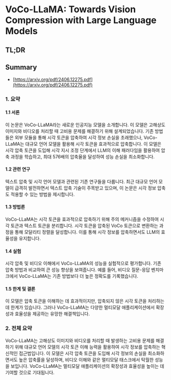 # VoCo-LLaMA: Towards Vision Compression with Large Language Models
## TL;DR
## Summary
- [https://arxiv.org/pdf/2406.12275.pdf](https://arxiv.org/pdf/2406.12275.pdf)

### 1. 요약

#### 1.1 서론
이 논문은 VoCo-LLaMA라는 새로운 인공지능 모델을 소개합니다. 이 모델은 고해상도 이미지와 비디오를 처리할 때 고비용 문제를 해결하기 위해 설계되었습니다. 기존 방법들은 외부 모듈을 통해 시각 토큰을 압축하여 시각 정보 손실을 초래했으나, VoCo-LLaMA는 대규모 언어 모델을 활용해 시각 토큰을 효과적으로 압축합니다. 이 모델은 시각 압축 토큰을 도입해 시각 지시 조정 단계에서 LLM의 이해 패러다임을 활용하여 압축 과정을 학습하고, 최대 576배의 압축율을 달성하여 성능 손실을 최소화합니다.

#### 1.2 관련 연구
텍스트 압축 및 시각 언어 모델과 관련된 기존 연구들을 다룹니다. 최근 대규모 언어 모델이 급격히 발전하면서 텍스트 압축 기술이 주목받고 있으며, 이 논문은 시각 정보 압축도 적용할 수 있는 방법을 제시합니다.

#### 1.3 방법론
VoCo-LLaMA는 시각 토큰을 효과적으로 압축하기 위해 주의 메커니즘을 수정하여 시각 토큰과 텍스트 토큰을 분리합니다. 시각 토큰을 압축된 VoCo 토큰으로 변환하는 과정을 통해 모달리티 정렬을 달성합니다. 이를 통해 시각 정보를 압축하면서도 LLM의 효율성을 유지합니다.

#### 1.4 실험
시각 압축 및 비디오 이해에서 VoCo-LLaMA의 성능을 실험적으로 평가합니다. 기존 압축 방법과 비교하여 큰 성능 향상을 보여줍니다. 예를 들어, 비디오 질문-응답 벤치마크에서 VoCo-LLaMA는 기존 방법보다 더 높은 정확도를 기록했습니다.

#### 1.5 한계 및 결론
이 모델은 압축 토큰을 이해하는 데 효과적이지만, 압축되지 않은 시각 토큰을 처리하는 데 한계가 있습니다. 그러나 VoCo-LLaMA는 다양한 멀티모달 애플리케이션에서 확장성과 효율성을 제공하는 유망한 해결책입니다.

### 2. 전체 요약
VoCo-LLaMA는 고해상도 이미지와 비디오를 처리할 때 발생하는 고비용 문제를 해결하기 위해 대규모 언어 모델의 시각 토큰 이해 능력을 활용하여 시각 정보를 압축하는 혁신적인 접근법입니다. 이 모델은 시각 압축 토큰을 도입해 시각 정보의 손실을 최소화하면서도 높은 압축률을 달성하며, 비디오 이해와 같은 멀티모달 태스크에서 탁월한 성능을 보입니다. VoCo-LLaMA는 멀티모달 애플리케이션의 확장성과 효율성을 높이는 데 기여할 것으로 기대됩니다.